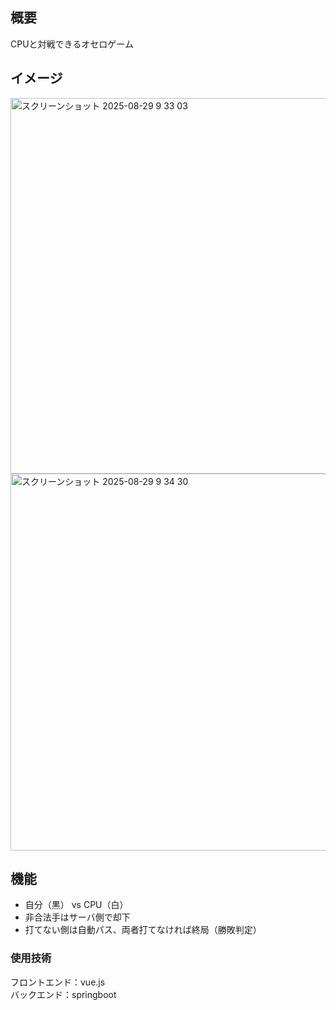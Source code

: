 ## 概要
CPUと対戦できるオセロゲーム
## イメージ
<img width="962" height="601" alt="スクリーンショット 2025-08-29 9 33 03" src="https://github.com/user-attachments/assets/9cec6d33-9c33-4267-ad9f-0aa2fa9d8bca" />  
<img width="957" height="603" alt="スクリーンショット 2025-08-29 9 34 30" src="https://github.com/user-attachments/assets/3aff0082-4869-44d1-8f88-6ff981a69093" />  

## 機能
* 自分（黒） vs CPU（白）
* 非合法手はサーバ側で却下
* 打てない側は自動パス、両者打てなければ終局（勝敗判定）

### 使用技術
フロントエンド：vue.js  
バックエンド：springboot  

